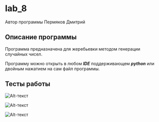# lab_8
Автор программы Пермяков Дмитрий

## Описание программы
Программа предназначена для жеребьевки методом генерации случайных чисел.

Программу можно открыть в любом ***IDE*** поддерживающем ***python*** или двойным нажатием на сам файл программы.

## Тесты работы 

![Alt-текст](https://sun9-74.userapi.com/impg/0hk5k2aMWUerY66mErxr252k7Bty7hk2mXnMGQ/BBExe8WCGkM.jpg?size=502x304&quality=96&sign=543385c680ca646666a5a730cb4df628&type=album)

![Alt-текст](https://sun9-76.userapi.com/impg/c4fYl-qz1TyNG5wcIhSNRZW92OJg-svdLyuOMg/YiQ6Sw7xpZ0.jpg?size=444x540&quality=96&sign=750911ebade92f589aae120fab36bc13&type=album)

![Alt-текст](https://sun9-39.userapi.com/impg/xrwwv1gXnPac-KuQy_kLHPAVJ4LJE9zUfMoGeA/5GPKpwmzi0w.jpg?size=403x910&quality=96&sign=3bb3c9a74c55c7f51eaf36ad5a828d6f&type=album)
